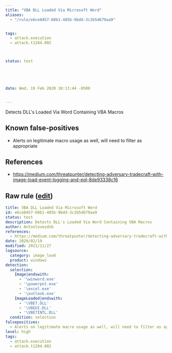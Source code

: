 ```yaml
---
title: "VBA DLL Loaded Via Microsoft Word"
aliases:
  - "/rule/e6ce8457-68b1-485b-9bdd-3c2b5d679aa9"


tags:
  - attack.execution
  - attack.t1204.002



status: test





date: Wed, 19 Feb 2020 10:13:44 -0500


---
```


Detects DLL's Loaded Via Word Containing VBA Macros

<!--more-->


## Known false-positives

* Alerts on legitimate macro usage as well, will need to filter as appropriate



## References

* https://medium.com/threatpunter/detecting-adversary-tradecraft-with-image-load-event-logging-and-eql-8de93338c16


## Raw rule ([edit](https://github.com/SigmaHQ/sigma/edit/master/rules/windows/image_load/image_load_susp_winword_vbadll_load.yml))
```yaml
title: VBA DLL Loaded Via Microsoft Word
id: e6ce8457-68b1-485b-9bdd-3c2b5d679aa9
status: test
description: Detects DLL's Loaded Via Word Containing VBA Macros
author: Antonlovesdnb
references:
  - https://medium.com/threatpunter/detecting-adversary-tradecraft-with-image-load-event-logging-and-eql-8de93338c16
date: 2020/02/19
modified: 2021/11/27
logsource:
  category: image_load
  product: windows
detection:
  selection:
    Image|endswith:
      - '\winword.exe'
      - '\powerpnt.exe'
      - '\excel.exe'
      - '\outlook.exe'
    ImageLoaded|endswith:
      - '\VBE7.DLL'
      - '\VBEUI.DLL'
      - '\VBE7INTL.DLL'
  condition: selection
falsepositives:
  - Alerts on legitimate macro usage as well, will need to filter as appropriate
level: high
tags:
  - attack.execution
  - attack.t1204.002

```
